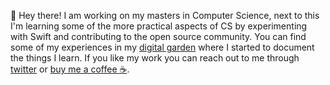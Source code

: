 👋 Hey there! I am working on my masters in Computer Science, next to this I'm learning some of the more practical aspects of CS by experimenting with Swift and contributing to the open source community. You can find some of my experiences in my [digital garden](https://notes.nickbelzer.me) where I started to document the things I learn. If you like my work you can reach out to me through [twitter](https://twitter.com/nickbelzer) or [buy me a coffee ☕️](buymeacoff.ee/nbelzer).
